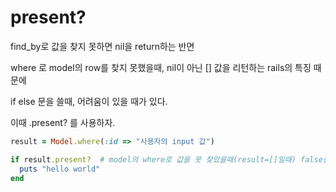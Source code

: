 # present?

find_by로 값을 찾지 못하면 nil을 return하는 반면 

where 로 model의 row를 찾지 못했을때, nil이 아닌 [] 값을 리턴하는 rails의 특징 때문에

if else 문을 쓸때,  어려움이 있을 때가 있다. 

이때 .present? 를 사용하자.

```ruby
result = Model.where(:id => "사용자의 input 값")

if result.present?	# model의 where로 값을 못 찾았을때(result=[]일때) false를 return
  puts "hello world"
end
```

